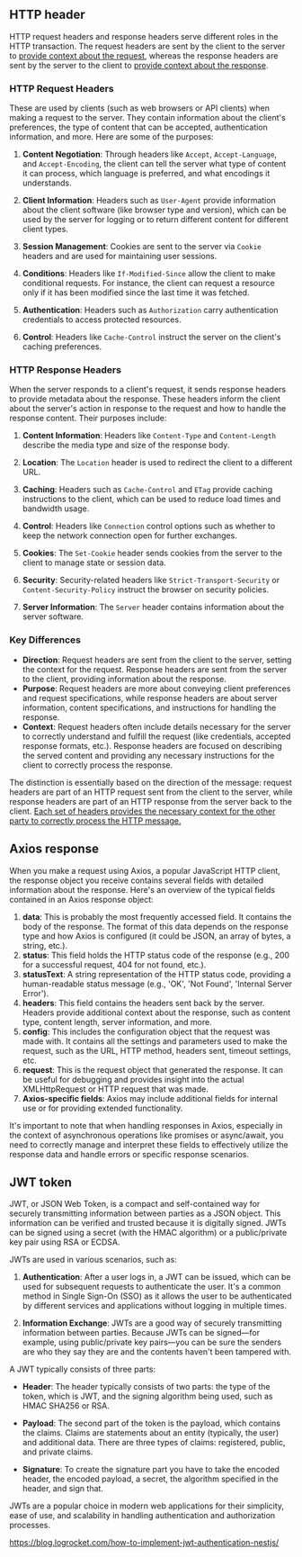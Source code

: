 ## HTTP header

HTTP request headers and response headers serve different roles in the HTTP transaction. The request headers are sent by the client to the server to <u>provide context about the request</u>, whereas the response headers are sent by the server to the client to <u>provide context about the response</u>.



### HTTP Request Headers

These are used by clients (such as web browsers or API clients) when making a request to the server. They contain information about the client's preferences, the type of content that can be accepted, authentication information, and more. Here are some of the purposes:

1. **Content Negotiation**: Through headers like `Accept`, `Accept-Language`, and `Accept-Encoding`, the client can tell the server what type of content it can process, which language is preferred, and what encodings it understands.

2. **Client Information**: Headers such as `User-Agent` provide information about the client software (like browser type and version), which can be used by the server for logging or to return different content for different client types.

3. **Session Management**: Cookies are sent to the server via `Cookie` headers and are used for maintaining user sessions.

4. **Conditions**: Headers like `If-Modified-Since` allow the client to make conditional requests. For instance, the client can request a resource only if it has been modified since the last time it was fetched.

5. **Authentication**: Headers such as `Authorization` carry authentication credentials to access protected resources.

6. **Control**: Headers like `Cache-Control` instruct the server on the client's caching preferences.



### HTTP Response Headers

When the server responds to a client's request, it sends response headers to provide metadata about the response. These headers inform the client about the server's action in response to the request and how to handle the response content. Their purposes include:

1. **Content Information**: Headers like `Content-Type` and `Content-Length` describe the media type and size of the response body.

2. **Location**: The `Location` header is used to redirect the client to a different URL.

3. **Caching**: Headers such as `Cache-Control` and `ETag` provide caching instructions to the client, which can be used to reduce load times and bandwidth usage.

4. **Control**: Headers like `Connection` control options such as whether to keep the network connection open for further exchanges.

5. **Cookies**: The `Set-Cookie` header sends cookies from the server to the client to manage state or session data.

6. **Security**: Security-related headers like `Strict-Transport-Security` or `Content-Security-Policy` instruct the browser on security policies.

7. **Server Information**: The `Server` header contains information about the server software.



### Key Differences

- **Direction**: Request headers are sent from the client to the server, setting the context for the request. Response headers are sent from the server to the client, providing information about the response.
- **Purpose**: Request headers are more about conveying client preferences and request specifications, while response headers are about server information, content specifications, and instructions for handling the response.
- **Context**: Request headers often include details necessary for the server to correctly understand and fulfill the request (like credentials, accepted response formats, etc.). Response headers are focused on describing the served content and providing any necessary instructions for the client to correctly process the response.



The distinction is essentially based on the direction of the message: request headers are part of an HTTP request sent from the client to the server, while response headers are part of an HTTP response from the server back to the client. <u>Each set of headers provides the necessary context for the other party to correctly process the HTTP message.</u>





## Axios response

When you make a request using Axios, a popular JavaScript HTTP client, the response object you receive contains several fields with detailed information about the response. Here's an overview of the typical fields contained in an Axios response object:

1. **data**: This is probably the most frequently accessed field. It contains the body of the response. The format of this data depends on the response type and how Axios is configured (it could be JSON, an array of bytes, a string, etc.).
2. **status**: This field holds the HTTP status code of the response (e.g., 200 for a successful request, 404 for not found, etc.).
3. **statusText**: A string representation of the HTTP status code, providing a human-readable status message (e.g., 'OK', 'Not Found', 'Internal Server Error').
4. **headers**: This field contains the headers sent back by the server. Headers provide additional context about the response, such as content type, content length, server information, and more.
5. **config**: This includes the configuration object that the request was made with. It contains all the settings and parameters used to make the request, such as the URL, HTTP method, headers sent, timeout settings, etc.
6. **request**: This is the request object that generated the response. It can be useful for debugging and provides insight into the actual XMLHttpRequest or HTTP request that was made.
7. **Axios-specific fields**: Axios may include additional fields for internal use or for providing extended functionality.

It's important to note that when handling responses in Axios, especially in the context of asynchronous operations like promises or async/await, you need to correctly manage and interpret these fields to effectively utilize the response data and handle errors or specific response scenarios.



## JWT token

JWT, or JSON Web Token, is a compact and self-contained way for securely transmitting information between parties as a JSON object. This information can be verified and trusted because it is digitally signed. JWTs can be signed using a secret (with the HMAC algorithm) or a public/private key pair using RSA or ECDSA.

JWTs are used in various scenarios, such as:

1. **Authentication**: After a user logs in, a JWT can be issued, which can be used for subsequent requests to authenticate the user. It's a common method in Single Sign-On (SSO) as it allows the user to be authenticated by different services and applications without logging in multiple times.

2. **Information Exchange**: JWTs are a good way of securely transmitting information between parties. Because JWTs can be signed—for example, using public/private key pairs—you can be sure the senders are who they say they are and the contents haven't been tampered with.



A JWT typically consists of three parts:

- **Header**: The header typically consists of two parts: the type of the token, which is JWT, and the signing algorithm being used, such as HMAC SHA256 or RSA.

- **Payload**: The second part of the token is the payload, which contains the claims. Claims are statements about an entity (typically, the user) and additional data. There are three types of claims: registered, public, and private claims.

- **Signature**: To create the signature part you have to take the encoded header, the encoded payload, a secret, the algorithm specified in the header, and sign that.

JWTs are a popular choice in modern web applications for their simplicity, ease of use, and scalability in handling authentication and authorization processes.



https://blog.logrocket.com/how-to-implement-jwt-authentication-nestjs/










